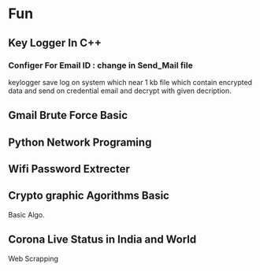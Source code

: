 # Fun
## Key Logger In C++ 
###         Configer For Email ID : change in Send_Mail file 
keylogger save log on system which near 1 kb file which contain encrypted data and send on credential email and decrypt with given decription. 

## Gmail Brute Force Basic
## Python Network Programing
## Wifi Password Extrecter
## Crypto graphic Agorithms Basic 
Basic Algo.
## Corona Live Status in India and World  
Web Scrapping

